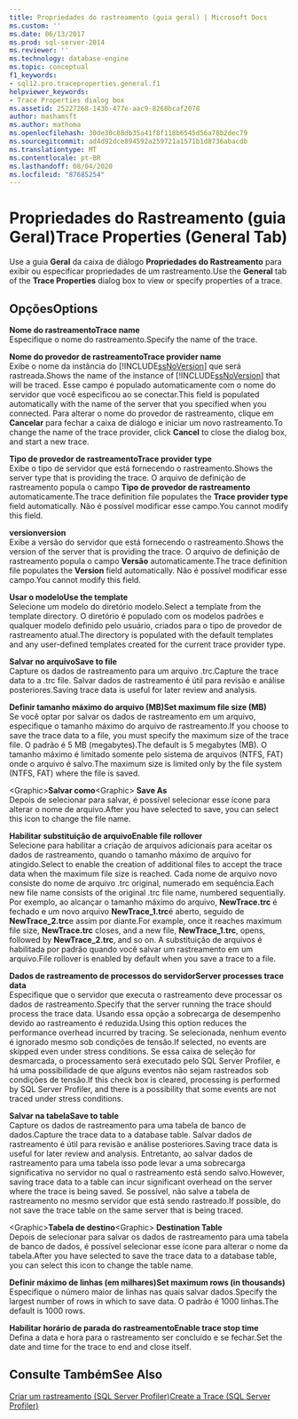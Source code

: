 ```yaml
---
title: Propriedades do rastreamento (guia geral) | Microsoft Docs
ms.custom: ''
ms.date: 06/13/2017
ms.prod: sql-server-2014
ms.reviewer: ''
ms.technology: database-engine
ms.topic: conceptual
f1_keywords:
- sql12.pro.traceproperties.general.f1
helpviewer_keywords:
- Trace Properties dialog box
ms.assetid: 25227268-143b-477e-aac9-8268bcaf2078
author: mashamsft
ms.author: mathoma
ms.openlocfilehash: 30de30c88db35a41f8f118b6545d56a78b2dec79
ms.sourcegitcommit: ad4d92dce894592a259721a1571b1d8736abacdb
ms.translationtype: MT
ms.contentlocale: pt-BR
ms.lasthandoff: 08/04/2020
ms.locfileid: "87685254"
---
```

# <a name="trace-properties-general-tab"></a><span data-ttu-id="8218f-102">Propriedades do Rastreamento (guia Geral)</span><span class="sxs-lookup"><span data-stu-id="8218f-102">Trace Properties (General Tab)</span></span>
  <span data-ttu-id="8218f-103">Use a guia **Geral** da caixa de diálogo **Propriedades do Rastreamento** para exibir ou especificar propriedades de um rastreamento.</span><span class="sxs-lookup"><span data-stu-id="8218f-103">Use the **General** tab of the **Trace Properties** dialog box to view or specify properties of a trace.</span></span>  
  
## <a name="options"></a><span data-ttu-id="8218f-104">Opções</span><span class="sxs-lookup"><span data-stu-id="8218f-104">Options</span></span>  
 <span data-ttu-id="8218f-105">**Nome do rastreamento**</span><span class="sxs-lookup"><span data-stu-id="8218f-105">**Trace name**</span></span>  
 <span data-ttu-id="8218f-106">Especifique o nome do rastreamento.</span><span class="sxs-lookup"><span data-stu-id="8218f-106">Specify the name of the trace.</span></span>  
  
 <span data-ttu-id="8218f-107">**Nome do provedor de rastreamento**</span><span class="sxs-lookup"><span data-stu-id="8218f-107">**Trace provider name**</span></span>  
 <span data-ttu-id="8218f-108">Exibe o nome da instância do [!INCLUDE[ssNoVersion](../includes/ssnoversion-md.md)] que será rastreada.</span><span class="sxs-lookup"><span data-stu-id="8218f-108">Shows the name of the instance of [!INCLUDE[ssNoVersion](../includes/ssnoversion-md.md)] that will be traced.</span></span> <span data-ttu-id="8218f-109">Esse campo é populado automaticamente com o nome do servidor que você especificou ao se conectar.</span><span class="sxs-lookup"><span data-stu-id="8218f-109">This field is populated automatically with the name of the server that you specified when you connected.</span></span> <span data-ttu-id="8218f-110">Para alterar o nome do provedor de rastreamento, clique em **Cancelar** para fechar a caixa de diálogo e iniciar um novo rastreamento.</span><span class="sxs-lookup"><span data-stu-id="8218f-110">To change the name of the trace provider, click **Cancel** to close the dialog box, and start a new trace.</span></span>  
  
 <span data-ttu-id="8218f-111">**Tipo de provedor de rastreamento**</span><span class="sxs-lookup"><span data-stu-id="8218f-111">**Trace provider type**</span></span>  
 <span data-ttu-id="8218f-112">Exibe o tipo de servidor que está fornecendo o rastreamento.</span><span class="sxs-lookup"><span data-stu-id="8218f-112">Shows the server type that is providing the trace.</span></span> <span data-ttu-id="8218f-113">O arquivo de definição de rastreamento popula o campo **Tipo de provedor de rastreamento** automaticamente.</span><span class="sxs-lookup"><span data-stu-id="8218f-113">The trace definition file populates the **Trace provider type** field automatically.</span></span> <span data-ttu-id="8218f-114">Não é possível modificar esse campo.</span><span class="sxs-lookup"><span data-stu-id="8218f-114">You cannot modify this field.</span></span>  
  
 <span data-ttu-id="8218f-115">**version**</span><span class="sxs-lookup"><span data-stu-id="8218f-115">**version**</span></span>  
 <span data-ttu-id="8218f-116">Exibe a versão do servidor que está fornecendo o rastreamento.</span><span class="sxs-lookup"><span data-stu-id="8218f-116">Shows the version of the server that is providing the trace.</span></span> <span data-ttu-id="8218f-117">O arquivo de definição de rastreamento popula o campo **Versão** automaticamente.</span><span class="sxs-lookup"><span data-stu-id="8218f-117">The trace definition file populates the **Version** field automatically.</span></span> <span data-ttu-id="8218f-118">Não é possível modificar esse campo.</span><span class="sxs-lookup"><span data-stu-id="8218f-118">You cannot modify this field.</span></span>  
  
 <span data-ttu-id="8218f-119">**Usar o modelo**</span><span class="sxs-lookup"><span data-stu-id="8218f-119">**Use the template**</span></span>  
 <span data-ttu-id="8218f-120">Selecione um modelo do diretório modelo.</span><span class="sxs-lookup"><span data-stu-id="8218f-120">Select a template from the template directory.</span></span> <span data-ttu-id="8218f-121">O diretório é populado com os modelos padrões e qualquer modelo definido pelo usuário, criados para o tipo de provedor de rastreamento atual.</span><span class="sxs-lookup"><span data-stu-id="8218f-121">The directory is populated with the default templates and any user-defined templates created for the current trace provider type.</span></span>  
  
 <span data-ttu-id="8218f-122">**Salvar no arquivo**</span><span class="sxs-lookup"><span data-stu-id="8218f-122">**Save to file**</span></span>  
 <span data-ttu-id="8218f-123">Capture os dados de rastreamento para um arquivo .trc.</span><span class="sxs-lookup"><span data-stu-id="8218f-123">Capture the trace data to a .trc file.</span></span> <span data-ttu-id="8218f-124">Salvar dados de rastreamento é útil para revisão e análise posteriores.</span><span class="sxs-lookup"><span data-stu-id="8218f-124">Saving trace data is useful for later review and analysis.</span></span>  
  
 <span data-ttu-id="8218f-125">**Definir tamanho máximo do arquivo (MB)**</span><span class="sxs-lookup"><span data-stu-id="8218f-125">**Set maximum file size (MB)**</span></span>  
 <span data-ttu-id="8218f-126">Se você optar por salvar os dados de rastreamento em um arquivo, especifique o tamanho máximo do arquivo de rastreamento.</span><span class="sxs-lookup"><span data-stu-id="8218f-126">If you choose to save the trace data to a file, you must specify the maximum size of the trace file.</span></span> <span data-ttu-id="8218f-127">O padrão é 5 MB (megabytes).</span><span class="sxs-lookup"><span data-stu-id="8218f-127">The default is 5 megabytes (MB).</span></span> <span data-ttu-id="8218f-128">O tamanho máximo é limitado somente pelo sistema de arquivos (NTFS, FAT) onde o arquivo é salvo.</span><span class="sxs-lookup"><span data-stu-id="8218f-128">The maximum size is limited only by the file system (NTFS, FAT) where the file is saved.</span></span>  
  
 <span data-ttu-id="8218f-129">\<Graphic>**Salvar como**</span><span class="sxs-lookup"><span data-stu-id="8218f-129">\<Graphic> **Save As**</span></span>  
 <span data-ttu-id="8218f-130">Depois de selecionar para salvar, é possível selecionar esse ícone para alterar o nome de arquivo.</span><span class="sxs-lookup"><span data-stu-id="8218f-130">After you have selected to save, you can select this icon to change the file name.</span></span>  
  
 <span data-ttu-id="8218f-131">**Habilitar substituição de arquivo**</span><span class="sxs-lookup"><span data-stu-id="8218f-131">**Enable file rollover**</span></span>  
 <span data-ttu-id="8218f-132">Selecione para habilitar a criação de arquivos adicionais para aceitar os dados de rastreamento, quando o tamanho máximo de arquivo for atingido.</span><span class="sxs-lookup"><span data-stu-id="8218f-132">Select to enable the creation of additional files to accept the trace data when the maximum file size is reached.</span></span> <span data-ttu-id="8218f-133">Cada nome de arquivo novo consiste do nome de arquivo .trc original, numerado em sequência.</span><span class="sxs-lookup"><span data-stu-id="8218f-133">Each new file name consists of the original .trc file name, numbered sequentially.</span></span> <span data-ttu-id="8218f-134">Por exemplo, ao alcançar o tamanho máximo do arquivo, **NewTrace.trc** é fechado e um novo arquivo **NewTrace_1.trc**é aberto, seguido de **NewTrace_2.trc**e assim por diante.</span><span class="sxs-lookup"><span data-stu-id="8218f-134">For example, once it reaches maximum file size, **NewTrace.trc** closes, and a new file, **NewTrace_1.trc**, opens, followed by **NewTrace_2.trc**, and so on.</span></span> <span data-ttu-id="8218f-135">A substituição de arquivos é habilitada por padrão quando você salvar um rastreamento em um arquivo.</span><span class="sxs-lookup"><span data-stu-id="8218f-135">File rollover is enabled by default when you save a trace to a file.</span></span>  
  
 <span data-ttu-id="8218f-136">**Dados de rastreamento de processos do servidor**</span><span class="sxs-lookup"><span data-stu-id="8218f-136">**Server processes trace data**</span></span>  
 <span data-ttu-id="8218f-137">Especifique que o servidor que executa o rastreamento deve processar os dados de rastreamento.</span><span class="sxs-lookup"><span data-stu-id="8218f-137">Specify that the server running the trace should process the trace data.</span></span> <span data-ttu-id="8218f-138">Usando essa opção a sobrecarga de desempenho devido ao rastreamento é reduzida.</span><span class="sxs-lookup"><span data-stu-id="8218f-138">Using this option reduces the performance overhead incurred by tracing.</span></span> <span data-ttu-id="8218f-139">Se selecionada, nenhum evento é ignorado mesmo sob condições de tensão.</span><span class="sxs-lookup"><span data-stu-id="8218f-139">If selected, no events are skipped even under stress conditions.</span></span> <span data-ttu-id="8218f-140">Se essa caixa de seleção for desmarcada, o processamento será executado pelo SQL Server Profiler, e há uma possibilidade de que alguns eventos não sejam rastreados sob condições de tensão.</span><span class="sxs-lookup"><span data-stu-id="8218f-140">If this check box is cleared, processing is performed by SQL Server Profiler, and there is a possibility that some events are not traced under stress conditions.</span></span>  
  
 <span data-ttu-id="8218f-141">**Salvar na tabela**</span><span class="sxs-lookup"><span data-stu-id="8218f-141">**Save to table**</span></span>  
 <span data-ttu-id="8218f-142">Capture os dados de rastreamento para uma tabela de banco de dados.</span><span class="sxs-lookup"><span data-stu-id="8218f-142">Capture the trace data to a database table.</span></span> <span data-ttu-id="8218f-143">Salvar dados de rastreamento é útil para revisão e análise posteriores.</span><span class="sxs-lookup"><span data-stu-id="8218f-143">Saving trace data is useful for later review and analysis.</span></span> <span data-ttu-id="8218f-144">Entretanto, ao salvar dados de rastreamento para uma tabela isso pode levar a uma sobrecarga significativa no servidor no qual o rastreamento está sendo salvo.</span><span class="sxs-lookup"><span data-stu-id="8218f-144">However, saving trace data to a table can incur significant overhead on the server where the trace is being saved.</span></span> <span data-ttu-id="8218f-145">Se possível, não salve a tabela de rastreamento no mesmo servidor que está sendo rastreado.</span><span class="sxs-lookup"><span data-stu-id="8218f-145">If possible, do not save the trace table on the same server that is being traced.</span></span>  
  
 <span data-ttu-id="8218f-146">\<Graphic>**Tabela de destino**</span><span class="sxs-lookup"><span data-stu-id="8218f-146">\<Graphic> **Destination Table**</span></span>  
 <span data-ttu-id="8218f-147">Depois de selecionar para salvar os dados de rastreamento para uma tabela de banco de dados, é possível selecionar esse ícone para alterar o nome da tabela.</span><span class="sxs-lookup"><span data-stu-id="8218f-147">After you have selected to save the trace data to a database table, you can select this icon to change the table name.</span></span>  
  
 <span data-ttu-id="8218f-148">**Definir máximo de linhas (em milhares)**</span><span class="sxs-lookup"><span data-stu-id="8218f-148">**Set maximum rows (in thousands)**</span></span>  
 <span data-ttu-id="8218f-149">Especifique o número maior de linhas nas quais salvar dados.</span><span class="sxs-lookup"><span data-stu-id="8218f-149">Specify the largest number of rows in which to save data.</span></span> <span data-ttu-id="8218f-150">O padrão é 1000 linhas.</span><span class="sxs-lookup"><span data-stu-id="8218f-150">The default is 1000 rows.</span></span>  
  
 <span data-ttu-id="8218f-151">**Habilitar horário de parada do rastreamento**</span><span class="sxs-lookup"><span data-stu-id="8218f-151">**Enable trace stop time**</span></span>  
 <span data-ttu-id="8218f-152">Defina a data e hora para o rastreamento ser concluído e se fechar.</span><span class="sxs-lookup"><span data-stu-id="8218f-152">Set the date and time for the trace to end and close itself.</span></span>  
  
## <a name="see-also"></a><span data-ttu-id="8218f-153">Consulte Também</span><span class="sxs-lookup"><span data-stu-id="8218f-153">See Also</span></span>  
 [<span data-ttu-id="8218f-154">Criar um rastreamento &#40;SQL Server Profiler&#41;</span><span class="sxs-lookup"><span data-stu-id="8218f-154">Create a Trace &#40;SQL Server Profiler&#41;</span></span>](../tools/sql-server-profiler/create-a-trace-sql-server-profiler.md)  
  
  
